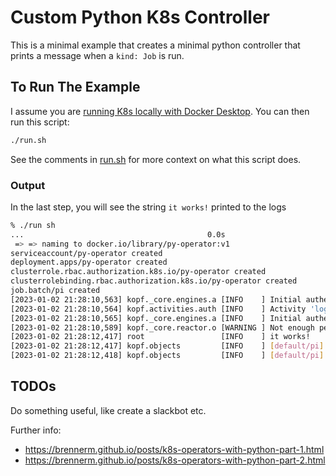 # Custom Python K8s Controller

This is a minimal example that creates a minimal python controller that prints a message when a `kind: Job` is run.

## To Run The Example

I assume you are [running K8s locally with Docker Desktop](https://docs.docker.com/desktop/kubernetes/).  You can then run this script:

```bash
./run.sh
```
See the comments in [run.sh](run.sh) for more context on what this script does.

### Output

In the last step, you will see the string `it works!` printed to the logs

```bash
% ./run sh                                                                                  
...                                         0.0s
 => => naming to docker.io/library/py-operator:v1                                                                                        0.0s
serviceaccount/py-operator created
deployment.apps/py-operator created
clusterrole.rbac.authorization.k8s.io/py-operator created
clusterrolebinding.rbac.authorization.k8s.io/py-operator created
job.batch/pi created
[2023-01-02 21:28:10,563] kopf._core.engines.a [INFO    ] Initial authentication has been initiated.
[2023-01-02 21:28:10,564] kopf.activities.auth [INFO    ] Activity 'login_via_client' succeeded.
[2023-01-02 21:28:10,565] kopf._core.engines.a [INFO    ] Initial authentication has finished.
[2023-01-02 21:28:10,589] kopf._core.reactor.o [WARNING ] Not enough permissions to watch for resources: changes (creation/deletion/updates) will not be noticed; the resources are only refreshed on operator restarts.
[2023-01-02 21:28:12,417] root                 [INFO    ] it works!
[2023-01-02 21:28:12,417] kopf.objects         [INFO    ] [default/pi] Handler 'on_create' succeeded.
[2023-01-02 21:28:12,418] kopf.objects         [INFO    ] [default/pi] Creation is processed: 1 succeeded; 0 failed.
```

## TODOs

Do something useful, like create a slackbot etc. 

Further info:
- https://brennerm.github.io/posts/k8s-operators-with-python-part-1.html
- https://brennerm.github.io/posts/k8s-operators-with-python-part-2.html
